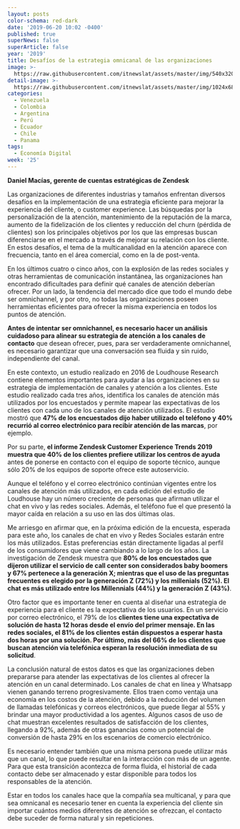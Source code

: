 ```yaml
---
layout: posts
color-schema: red-dark
date: '2019-06-20 10:02 -0400'
published: true
superNews: false
superArticle: false
year: '2019'
title: Desafíos de la estrategia omnicanal de las organizaciones
image: >-
  https://raw.githubusercontent.com/itnewslat/assets/master/img/540x320/Daniel-Macias-p.jpg
detail-image: >-
  https://raw.githubusercontent.com/itnewslat/assets/master/img/1024x680/Daniel-Macias-g.jpg
categories:
  - Venezuela
  - Colombia
  - Argentina
  - Perú
  - Ecuador
  - Chile
  - Panama
tags:
  - Economía Digital
week: '25'
---
```

**Daniel Macías, gerente de cuentas estratégicas de Zendesk**

Las organizaciones de diferentes industrias y tamaños enfrentan diversos desafíos en la implementación de una estrategia eficiente para mejorar la experiencia del cliente, o customer experience. Las búsquedas por la personalización de la atención, mantenimiento de la reputación de la marca, aumento de la fidelización de los clientes y reducción del churn (pérdida de clientes) son los principales objetivos por los que las empresas buscan diferenciarse en el mercado a través de mejorar su relación con los cliente. En estos desafíos, el tema de la multicanalidad en la atención aparece con frecuencia, tanto en el área comercial, como en la de post-venta.

En los últimos cuatro o cinco años, con la explosión de las redes sociales y otras herramientas de comunicación instantánea, las organizaciones han encontrado dificultades para definir qué canales de atención deberían ofrecer. Por un lado, la tendencia del mercado dice que todo el mundo debe ser omnichannel, y por otro, no todas las organizaciones poseen herramientas eficientes para ofrecer la misma experiencia en todos los puntos de atención. 

**Antes de intentar ser omnichannel, es necesario hacer un análisis cuidadoso para alinear su estrategia de atención a los canales de contacto** que desean ofrecer, pues, para ser verdaderamente omnichannel, es necesario garantizar que una conversación sea fluida y sin ruido, independiente del canal.

En este contexto, un estudio realizado en 2016 de Loudhouse Research contiene elementos importantes para ayudar a las organizaciones en su estrategia de implementación de canales y atención a los clientes. Este estudio realizado cada tres años, identifica los canales de atención más utilizados por los encuestados y permite mapear las expectativas de los clientes con cada uno de los canales de atención utilizados. El estudio mostró que **47% de los encuestados dijo haber utilizado el teléfono y 40% recurrió al correo electrónico para recibir atención de las marcas**, por ejemplo. 

Por su parte, **el informe Zendesk Customer Experience Trends 2019 muestra que 40% de los clientes prefiere utilizar los centros de ayuda** antes de ponerse en contacto con el equipo de soporte técnico, aunque sólo 20% de los equipos de soporte ofrece este autoservicio.

Aunque el teléfono y el correo electrónico continúan vigentes entre los canales de atención más utilizados, en cada edición del estudio de Loudhouse hay un número creciente de personas que afirman utilizar el chat en vivo y las redes sociales. Además, el teléfono fue el que presentó la mayor caída en relación a su uso en las dos últimas olas. 

Me arriesgo en afirmar que, en la próxima edición de la encuesta, esperada para este año, los canales de chat en vivo y Redes Sociales estarán entre los más utilizados. Estas preferencias están directamente ligadas al perfil de los consumidores que viene cambiando a lo largo de los años. La investigación de Zendesk muestra que **80% de los encuestados que dijeron utilizar el servicio de call center son considerados baby boomers y 67% pertenece a la generación X; mientras que el uso de las preguntas frecuentes es elegido por la generación Z (72%) y los millenials (52%). El chat es más utilizado entre los Millennials (44%) y la generación Z (43%)**.

Otro factor que es importante tener en cuenta al diseñar una estrategia de experiencia para el cliente es la expectativa de los usuarios. En un servicio por correo electrónico, el 79% de los **clientes tiene una expectativa de solución de hasta 12 horas desde el envío del primer mensaje. En las redes sociales, el 81% de los clientes están dispuestos a esperar hasta dos horas por una solución. Por último, más del 66% de los clientes que buscan atención vía telefónica esperan la resolución inmediata de su solicitud**.

La conclusión natural de estos datos es que las organizaciones deben prepararse para atender las expectativas de los clientes al ofrecer la atención en un canal determinado. Los canales de chat en línea y Whatsapp vienen ganando terreno progresivamente. Ellos traen como ventaja una economía en los costos de la atención, debido a la reducción del volumen de llamadas telefónicas y correos electrónicos, que puede llegar al 55% y brindar una mayor productividad a los agentes. Algunos casos de uso de chat muestran excelentes resultados de satisfacción de los clientes, llegando a 92%, además de otras ganancias como un potencial de conversión de hasta  29% en los escenarios de comercio electrónico.

Es necesario entender también que una misma persona puede utilizar más que un canal, lo que puede resultar en la interacción con más de un agente. Para que esta transición acontezca de forma fluida, el historial de cada contacto debe ser almacenado y estar disponible para todos los responsables de la atención. 

Estar en todos los canales hace que la compañía sea multicanal, y para que sea omnicanal es necesario tener en cuenta la experiencia del cliente sin importar cuántos medios diferentes de atención se ofrezcan, el contacto debe suceder de forma natural y sin repeticiones.
